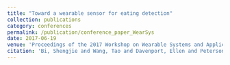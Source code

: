 ```yaml
---
title: "Toward a wearable sensor for eating detection"
collection: publications
category: conferences
permalink: /publication/conference_paper_WearSys
date: 2017-06-19
venue: 'Proceedings of the 2017 Workshop on Wearable Systems and Applications'
citation: 'Bi, Shengjie and Wang, Tao and Davenport, Ellen and Peterson, Ronald and Halter, Ryan and Sorber, Jacob and Kotz, David. (2017). &quot;Toward a wearable sensor for eating detection.&quot; <i>WearSys 2017</i>. Niagara Falls, New York.'
---
```

